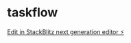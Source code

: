 # taskflow

[Edit in StackBlitz next generation editor ⚡️](https://stackblitz.com/~/github.com/mbatou/taskflow)